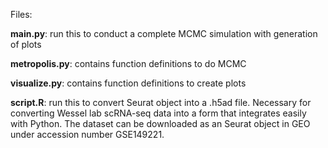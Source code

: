 Files:

**main.py**: run this to conduct a complete MCMC simulation with generation of plots

**metropolis.py**: contains function definitions to do MCMC

**visualize.py**: contains function definitions to create plots

**script.R**: run this to convert Seurat object into a .h5ad file. Necessary for converting Wessel lab scRNA-seq data into a form that integrates easily with Python. The dataset can be downloaded as an Seurat object in GEO under accession number GSE149221.
